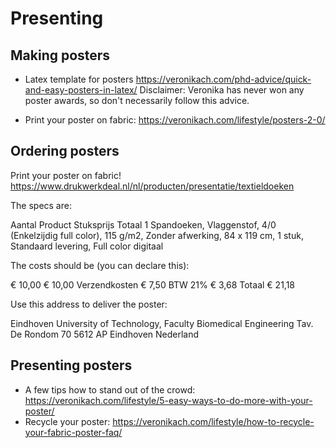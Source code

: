 # Presenting

## Making posters

* Latex template for posters https://veronikach.com/phd-advice/quick-and-easy-posters-in-latex/  Disclaimer: Veronika has never won any poster awards, so don't necessarily follow this advice. 

* Print your poster on fabric: https://veronikach.com/lifestyle/posters-2-0/


## Ordering posters

Print your poster on fabric! https://www.drukwerkdeal.nl/nl/producten/presentatie/textieldoeken

The specs are:

Aantal Product Stuksprijs Totaal
1 Spandoeken, Vlaggenstof, 4/0 (Enkelzijdig full color), 115 g/m2, Zonder
afwerking, 84 x 119 cm, 1 stuk, Standaard levering, Full color digitaal

The costs should be (you can declare this):

€ 10,00 € 10,00
Verzendkosten € 7,50
BTW 21% € 3,68
Totaal € 21,18
 

Use this address to deliver the poster:

Eindhoven University of Technology, Faculty Biomedical Engineering
Tav. <NAME> <ROOM>
De Rondom 70
5612 AP Eindhoven
Nederland



## Presenting posters

* A few tips how to stand out of the crowd: https://veronikach.com/lifestyle/5-easy-ways-to-do-more-with-your-poster/
* Recycle your poster: https://veronikach.com/lifestyle/how-to-recycle-your-fabric-poster-faq/
